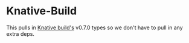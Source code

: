 Knative-Build
=============

This pulls in [Knative build's](https://github.com/knative/build) v0.7.0 types
so we don't have to pull in any extra deps.
